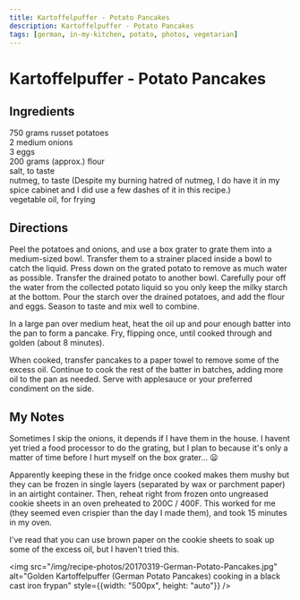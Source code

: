 ```yaml
---
title: Kartoffelpuffer - Potato Pancakes
description: Kartoffelpuffer - Potato Pancakes
tags: [german, in-my-kitchen, potato, photos, vegetarian]
---
```


# Kartoffelpuffer - Potato Pancakes

## Ingredients
750 grams russet potatoes  
2 medium onions  
3 eggs  
200 grams (approx.) flour  
salt, to taste  
nutmeg, to taste (Despite my burning hatred of nutmeg, I do have it in my spice cabinet and I did use a few dashes of it in this recipe.)  
vegetable oil, for frying

## Directions
Peel the potatoes and onions, and use a box grater to grate them into a medium-sized bowl. Transfer them to a strainer placed inside a bowl to catch the liquid. Press down on the grated potato to remove as much water as possible. Transfer the drained potato to another bowl. Carefully pour off the water from the collected potato liquid so you only keep the milky starch at the bottom. Pour the starch over the drained potatoes, and add the flour and eggs. Season to taste and mix well to combine.

In a large pan over medium heat, heat the oil up and pour enough batter into the pan to form a pancake. Fry, flipping once, until cooked through and golden (about 8 minutes).

When cooked, transfer pancakes to a paper towel to remove some of the excess oil. Continue to cook the rest of the batter in batches, adding more oil to the pan as needed. Serve with applesauce or your preferred condiment on the side.

## My Notes
Sometimes I skip the onions, it depends if I have them in the house. I havent yet tried a food processor to do the grating, but I plan to because it's only a matter of time before I hurt myself on the box grater... 😦

Apparently keeping these in the fridge once cooked makes them mushy but they can be frozen in single layers (separated by wax or parchment paper) in an airtight container. Then, reheat right from frozen onto ungreased cookie sheets in an oven preheated to 200C / 400F. This worked for me (they seemed even crispier than the day I made them), and took 15 minutes in my oven.

I've read that you can use brown paper on the cookie sheets to soak up some of the excess oil, but I haven't tried this.

<img src="/img/recipe-photos/20170319-German-Potato-Pancakes.jpg" alt="Golden Kartoffelpuffer (German Potato Pancakes) cooking in a black cast iron frypan" style={{width: "500px", height: "auto"}} />